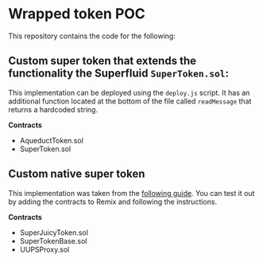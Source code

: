 # Wrapped token POC

This repository contains the code for the following:

## Custom super token that extends the functionality the Superfluid `SuperToken.sol`:

This implementation can be deployed using the `deploy.js` script. It has an additional function located at the bottom of the file called `readMessage` that returns a hardcoded string.

**Contracts**

-   AqueductToken.sol
-   SuperToken.sol

## Custom native super token

This implementation was taken from the [following guide](https://medium.com/@jtriley15/custom-super-tokens-6cdeffd6c923). You can test it out by adding the contracts to Remix and following the instructions.

**Contracts**

-   SuperJuicyToken.sol
-   SuperTokenBase.sol
-   UUPSProxy.sol

